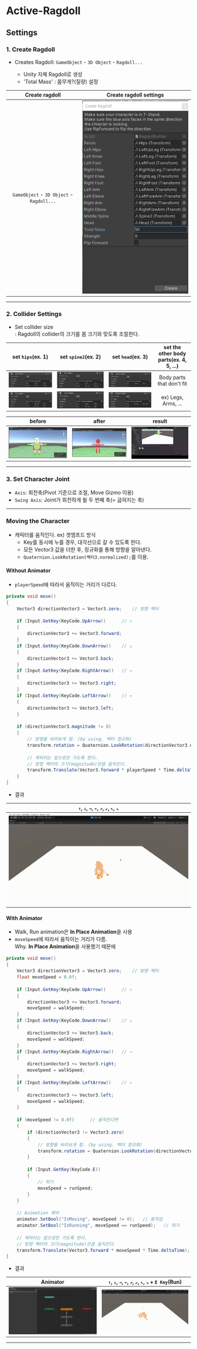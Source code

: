 # Active-Ragdoll

## Settings

### **1. Create Ragdoll**

- Creates Ragdoll: `GameObject` - `3D Object` - `Ragdoll...`

  - Unity 자체 Ragdoll로 생성
  - 'Total Mass' : 몸무게?(질량) 설정

|              Create ragdoll               |                 Create ragdoll settings                 |
| :---------------------------------------: | :-----------------------------------------------------: |
| `GameObject` - `3D Object` - `Ragdoll...` | ![create](uploads/create_ragdoll_settings/settings.png) |

---

### **2. Collider Settings**

- Set collider size  
  : Ragdoll의 collider의 크기를 몸 크기와 맞도록 조절한다.

|                  set `hips`(ex. 1)                  |                   set `spine2`(ex. 2)                   |                  set `head`(ex. 3)                  | set the other body parts(ex. 4, 5, ...) |
| :-------------------------------------------------: | :-----------------------------------------------------: | :-------------------------------------------------: | :-------------------------------------: |
| ![set_hips_1](uploads/collider_settings/hips_1.png) | ![set_spine2_1](uploads/collider_settings/spine2_1.png) | ![set_head_1](uploads/collider_settings/head_1.png) |        Body parts that don't fit        |
| ![set_hips_2](uploads/collider_settings/hips_2.png) | ![set_spine2_2](uploads/collider_settings/spine2_2.png) | ![set_head_2](uploads/collider_settings/head_2.png) |           ex) Legs, Arms, ...           |

|                     before                      |                     after                     |                     result                      |
| :---------------------------------------------: | :-------------------------------------------: | :---------------------------------------------: |
| ![before](uploads/collider_settings/before.png) | ![after](uploads/collider_settings/after.png) | ![result](uploads/collider_settings/result.gif) |

---

### **3. Set Character Joint**

- `Axis`: 회전축(Pivot 기준으로 조절, Move Gizmo 이용)
- `Swing Axis`: Joint가 회전하게 될 두 번째 축(= 굽혀지는 축)

---

### **Moving the Character**

- 캐릭터를 움직인다. ex) 겟엠프드 방식
  - Key를 동시에 누를 경우, 대각선으로 갈 수 있도록 한다.
  - 모든 Vector3 값을 더한 후, 정규화를 통해 방향을 알아낸다.
  - `Quaternion.LookRotation(벡터3.normalized);`를 이용.

#### Without Animator

- `playerSpeed`에 따라서 움직이는 거리가 다르다.

```C#
private void move()
{
    Vector3 directionVector3 = Vector3.zero;    // 방향 벡터

    if (Input.GetKey(KeyCode.UpArrow))      // ↑
    {
        directionVector3 += Vector3.forward;
    }
    if (Input.GetKey(KeyCode.DownArrow))    // ↓
    {
        directionVector3 += Vector3.back;
    }
    if (Input.GetKey(KeyCode.RightArrow))   // →
    {
        directionVector3 += Vector3.right;
    }
    if (Input.GetKey(KeyCode.LeftArrow))    // ←
    {
        directionVector3 += Vector3.left;
    }

    if (directionVector3.magnitude != 0)
    {
        // 방향을 바라보게 함. (by using. 벡터 정규화)
        transform.rotation = Quaternion.LookRotation(directionVector3.normalized);

        // 캐릭터는 앞으로만 가도록 한다.
        // 방향 벡터의 크기(magnitude)만큼 움직인다.
        transform.Translate(Vector3.forward * playerSpeed * Time.deltaTime);
    }
}
```

- 결과

|                   `↑`, `↓`, `→`, `←`, `↗`, `↙`, `↖`, `↘`                   |
| :------------------------------------------------------------------------: |
| ![moving_the_character](uploads/moving_the_character/without_animator.gif) |

#### With Animator

- Walk, Run animation은 **In Place Animation**을 사용
- `moveSpeed`에 따라서 움직이는 거리가 다름.  
  Why. **In Place Animation**을 사용했기 때문에

```C#
private void move()
{
    Vector3 directionVector3 = Vector3.zero;    // 방향 벡터
    float moveSpeed = 0.0f;

    if (Input.GetKey(KeyCode.UpArrow))      // ↑
    {
        directionVector3 += Vector3.forward;
        moveSpeed = walkSpeed;
    }
    if (Input.GetKey(KeyCode.DownArrow))    // ↓
    {
        directionVector3 += Vector3.back;
        moveSpeed = walkSpeed;
    }
    if (Input.GetKey(KeyCode.RightArrow))   // →
    {
        directionVector3 += Vector3.right;
        moveSpeed = walkSpeed;
    }
    if (Input.GetKey(KeyCode.LeftArrow))    // ←
    {
        directionVector3 += Vector3.left;
        moveSpeed = walkSpeed;
    }

    if (moveSpeed != 0.0f)      // 움직인다면
    {
        if (directionVector3 != Vector3.zero)
        {
            // 방향을 바라보게 함. (by using. 벡터 정규화)
            transform.rotation = Quaternion.LookRotation(directionVector3.normalized);
        }

        if (Input.GetKey(KeyCode.E))
        {
            // 뛰기
            moveSpeed = runSpeed;
        }
    }

    // Animation 제어
    animator.SetBool("IsMoving", moveSpeed != 0);   // 움직임
    animator.SetBool("IsRunning", moveSpeed == runSpeed);   // 뛰기

    // 캐릭터는 앞으로만 가도록 한다.
    // 방향 벡터의 크기(magnitude)만큼 움직인다.
    transform.Translate(Vector3.forward * moveSpeed * Time.deltaTime);
}
```

- 결과

|                        Animator                        |          `↑`, `↓`, `→`, `←`, `↗`, `↙`, `↖`, `↘` + `E Key`(Run)          |
| :----------------------------------------------------: | :---------------------------------------------------------------------: |
| ![animator](uploads/moving_the_character/animator.png) | ![moving_the_character](uploads/moving_the_character/with_animator.gif) |

---
